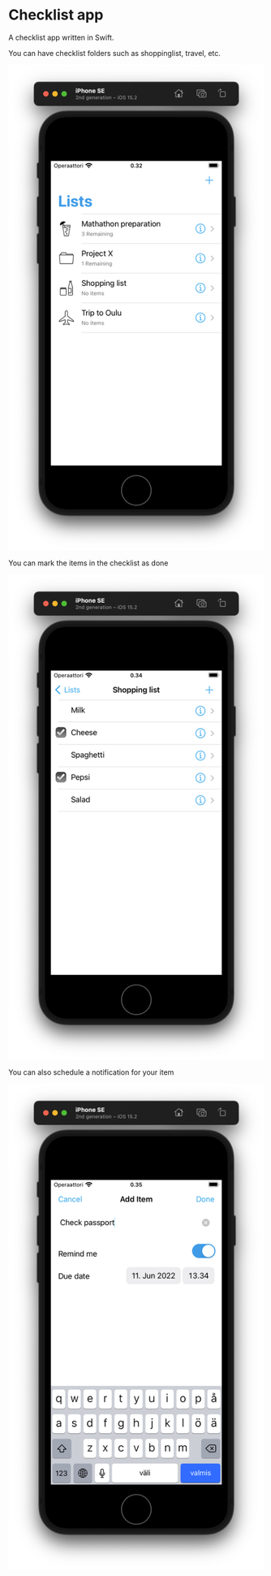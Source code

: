 # Checklist app

A checklist app written in Swift.

You can have checklist folders such as shoppinglist, travel, etc.

![Checklistapp](/images/screenshot1.png "Cheklistapp")

You can mark the items in the checklist as done

![Checklistapp](/images/screenshot2.png "Cheklistapp")

You can also schedule a notification for your item

![Checklistapp](/images/screenshot3.png "Cheklistapp")
